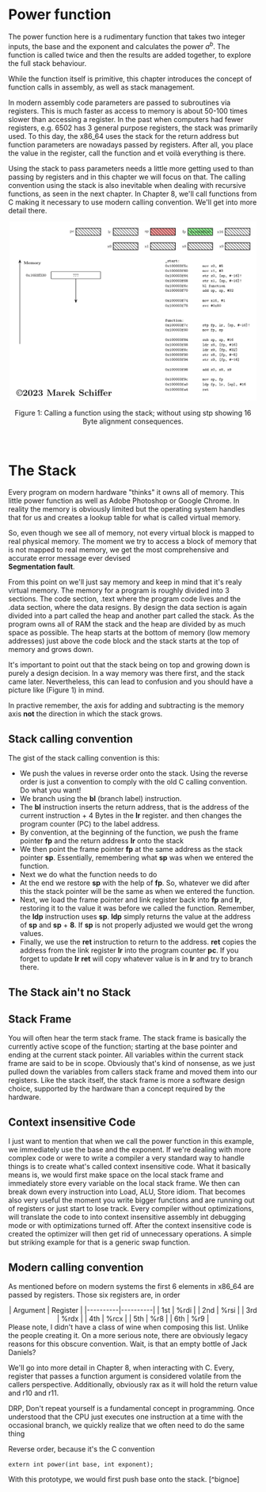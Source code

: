 # Power function
The power function here is a rudimentary function that takes two
integer inputs, the base and the exponent and calculates the power
$a^b$. The function is called twice and then the results are added 
together, to explore the full stack behaviour.

While the function itself is primitive, this chapter introduces
the concept of function calls in assembly, as well as stack management.

In modern assembly code parameters are passed to subroutines via registers.
This is much faster as access to memory is about 50-100 times slower than 
accessing a register. In the past when computers had fewer registers, e.g.
6502 has 3 general purpose registers, the stack was primarily used.
To this day, the x86_64 uses the stack for the return address but function
parameters are nowadays passed by registers. After all, you place the value
in the register, call the function and et voilà everything is there.

Using the stack to pass parameters needs a little more getting used to than
passing by registers and in this chapter we will focus on that. The calling
convention using the stack is also inevitable when dealing with recursive
functions, as seen in the next chapter. 
In Chapter 8, we'll call functions from C making it necessary 
to use modern calling convention. We'll get into more detail there. 

<p align="center">
  <img src="./.assets/2025-03-22_Marek_Schiffer_arm64_Stack_Retraction.gif" alt="Stack Animation arm_64" width="500">

  <div align=center>
    <figcaption>Figure 1: Calling a function using the stack; without using stp showing 16 Byte alignment consequences.</figcaption>
  </div>
   <br> <br>
</p>


# The Stack
Every program on modern hardware "thinks" it owns all of memory. This little
power function as well as Adobe Photoshop or Google Chrome. In reality
the memory is obviously limited but the operating system handles that
for us and creates a lookup table for what is called virtual memory.

So, even though we see all of memory, not every virtual block is mapped
to real physical memory. The moment we try to access a block of memory that is
not mapped to real memory, we get the most comprehensive and accurate error
message ever devised  
 **Segmentation fault**.

From this point on we'll just say memory and keep in mind that it's realy virtual memory.
The memory for a program is roughly divided into 3 sections. The code section,
.text where the program code lives and the .data section, where
the data resigns. By design the data section is again divided into
a part called the heap and another part called the stack. As the program
owns all of RAM the stack and the heap are divided by as much space as possible.
The heap starts at the bottom of memory (low memory addresses) just above the
code block and the stack starts at the top of memory and grows down. 

It's important to point out that the stack being on top and growing down is
purely a design decision. In a way memory was there first, and the stack came
later. Nevertheless, this can lead to confusion and you should have a picture
like (Figure 1) in mind. 

In practive remember, the axis for adding and subtracting is the memory axis __not__ 
the direction in which the stack grows.

## Stack calling convention
The gist of the stack calling convention is this:
 - We push the values in reverse order onto the stack. Using the 
   reverse order is just a convention to comply with the old C calling convention. 
   Do what you want!
 - We branch using the **bl** (branch label) instruction.
 - The **bl** instruction inserts the return address, that is the address
   of the current instruction + 4 Bytes in the **lr** register.
   and then changes the program counter (PC) to the label address.  
 - By convention, at the beginning of the function, we push the frame pointer **fp** and the return address **lr** onto the stack
 - We then point the frame pointer **fp** at the same address as the stack pointer **sp**.
   Essentially, remembering what **sp** was when we entered the function.
 - Next we do what the function needs to do
 - At the end we restore **sp** with the help of **fp**. So, whatever we did
   after this the stack pointer will be the same as when we entered the function.
 - Next, we load  the frame pointer and link register back into **fp** and **lr**, 
   restoring it to the value it was before we called the function. Remember, the **ldp** instruction 
   uses **sp**. **ldp** simply returns the value at the address of **sp** and **sp** + **8**.
   If **sp** is not properly adjusted we would get the wrong values.
 - Finally, we use the **ret** instruction to return to the address. **ret** copies the address from 
   the link register **lr** into the program counter **pc**. If you forget to update **lr**
   **ret** will copy whatever value is in **lr** and try to branch there.
## The Stack ain't no Stack

## Stack Frame
You will often hear the term stack frame. The stack frame is basically the currently
active scope of the function; starting at the base pointer and ending at the current
stack pointer. All variables within the current stack frame are said to be in scope.
Obviously that's kind of nonsense, as we just pulled down the variables from callers 
stack frame and moved them into our registers. Like the stack itself, the stack frame 
is more a software design choice, supported by the hardware than a concept required by 
the  hardware.

## Context insensitive Code
I just want to mention that when we call the power function in this example, we immediately
use the base and the exponent. If we're dealing with more complex code or were to write a compiler
a very standard way to handle things is to create what's called context insensitive code. 
What it basically means is, we would first make space on the local stack frame and immediately
store every variable on the local stack frame. We then can break down every instruction into
Load, ALU, Store idiom. That becomes also very useful the moment you write bigger functions and are 
running out of registers or just start to lose track. 
Every compiler without optimizations, will translate the code to into context insensitive assembly
int debugging mode or with optimizations turned off. After the context insensitive code is created
the optimizer will then get rid of unnecessary operations. A simple but  striking example for that 
is a generic swap function. 

## Modern calling convention
As mentioned before on modern systems the first 6 elements in x86_64 are passed
by registers. Those six registers are, in order
<div align="center">
| Argument | Register |
|----------|----------|
| 1st      | %rdi     |
| 2nd      | %rsi     |
| 3rd      | %rdx     |
| 4th      | %rcx     |
| 5th      | %r8      |
| 6th      | %r9      |
</div>
Please note, I didn't have a class of wine when composing this list. 
Unlike the people creating it. On a more serious note, there are obviously legacy reasons 
for this obscure convention. Wait, is that an empty bottle of Jack Daniels? 

We'll go into more detail in Chapter 8, when interacting with C. 
Every, register that passes a function argument is considered volatile from the
callers perspective. Additionally, obviously rax as it will hold the return value
and r10 and r11.


DRP, Don't repeat yourself is a fundamental concept in programming.
Once understood that the CPU just executes one instruction at a time
with the occasional branch, we quickly realize that we often need
to do the same thing
[^1]:
Reverse order, because it's the C convention
```
extern int power(int base, int exponent);
```
With this prototype, we would first push base onto the stack.
[^bignoe]
